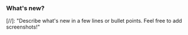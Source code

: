 ### What's new?

[//]: "Describe what's new in a few lines or bullet points. Feel free to add screenshots!"
